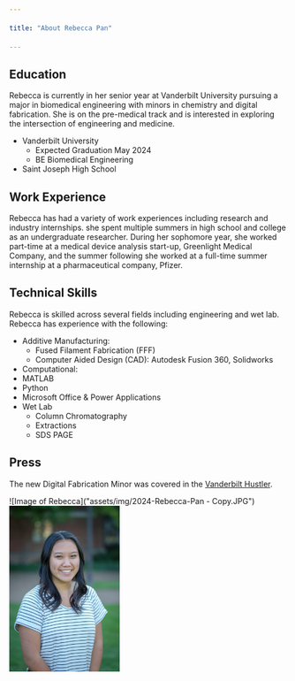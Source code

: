 ```yaml
---

title: "About Rebecca Pan"

---
```


## Education

Rebecca is currently in her senior year at Vanderbilt University pursuing a major in biomedical engineering with minors in chemistry and digital fabrication. She is on the pre-medical track and is interested in exploring the intersection of engineering and medicine.  

* Vanderbilt University
  * Expected Graduation May 2024
  * BE Biomedical Engineering
* Saint Joseph High School

## Work Experience

Rebecca has had a variety of work experiences including research and industry internships. she spent multiple summers in high school and college as an undergraduate researcher. During her sophomore year, she worked part-time at a medical device analysis start-up, Greenlight Medical Company, and the summer following she worked at a full-time summer internship at a pharmaceutical company, Pfizer. 

## Technical Skills

Rebecca is skilled across several fields including engineering and wet lab. Rebecca has experience with the following:

* Additive Manufacturing:
  * Fused Filament Fabrication (FFF)
  * Computer Aided Design (CAD): Autodesk Fusion 360, Solidworks
*  Computational:
  * MATLAB
  * Python
  * Microsoft Office & Power Applications
* Wet Lab
  * Column Chromatography
  * Extractions
  * SDS PAGE

## Press 

The new Digital Fabrication Minor was covered in the [Vanderbilt Hustler](https://vanderbilthustler.com/2022/11/09/digital-fabrication-minor-introduced-for-2022-23-academic-year/).

![Image of Rebecca]("assets/img/2024-Rebecca-Pan - Copy.JPG")
<img src="assets/img/2024-Rebecca-Pan - Copy.JPG" alt="Rebecca Pan" style="width:200px;"/>
